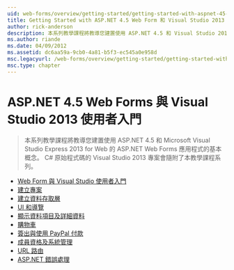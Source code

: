 ```yaml
---
uid: web-forms/overview/getting-started/getting-started-with-aspnet-45-web-forms/index
title: Getting Started with ASP.NET 4.5 Web Form 和 Visual Studio 2013 |Microsoft Docs
author: rick-anderson
description: 本系列教學課程將教導您建置使用 ASP.NET 4.5 和 Visual Studio 2013 Express for Web 的 ASP.NET Web Forms 應用程式的基本概念。 Visua...
ms.author: riande
ms.date: 04/09/2012
ms.assetid: dc6aa59a-9cb0-4a81-b5f3-ec545a0e958d
msc.legacyurl: /web-forms/overview/getting-started/getting-started-with-aspnet-45-web-forms
msc.type: chapter
---
```

<a name="getting-started-with-aspnet-45-web-forms-and-visual-studio-2013"></a>ASP.NET 4.5 Web Forms 與 Visual Studio 2013 使用者入門
====================
> 本系列教學課程將教導您建置使用 ASP.NET 4.5 和 Microsoft Visual Studio Express 2013 for Web 的 ASP.NET Web Forms 應用程式的基本概念。 C# 原始程式碼的 Visual Studio 2013 專案會隨附了本教學課程系列。


- [Web Form 與 Visual Studio 使用者入門](introduction-and-overview.md)
- [建立專案](create-the-project.md)
- [建立資料存取層](create_the_data_access_layer.md)
- [UI 和導覽](ui_and_navigation.md)
- [顯示資料項目及詳細資料](display_data_items_and_details.md)
- [購物車](shopping-cart.md)
- [簽出與使用 PayPal 付款](checkout-and-payment-with-paypal.md)
- [成員資格及系統管理](membership-and-administration.md)
- [URL 路由](url-routing.md)
- [ASP.NET 錯誤處理](aspnet-error-handling.md)
